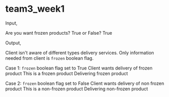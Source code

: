 # team3_week1

Input,

Are you want frozen products? True or False?  True

Output,

Client isn't aware of different types delivery services.
Only information needed from client is `frozen` boolean flag.


Case 1: `frozen` boolean flag set to True
Client wants delivery of frozen product
This is a frozen product
Delivering frozen product


Case 2: `frozen` boolean flag set to False
Client wants delivery of non frozen product
This is a non-frozen product
Delivering non-frozen product